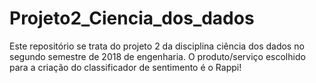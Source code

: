 # Projeto2_Ciencia_dos_dados
Este repositório se trata do projeto 2 da disciplina ciência dos dados no segundo semestre de 2018 de engenharia.
O produto/serviço escolhido para a criação do classificador de sentimento é o Rappi!

